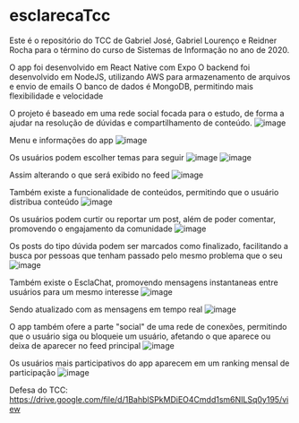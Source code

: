 # esclarecaTcc
Este é o repositório do TCC de Gabriel José, Gabriel Lourenço e Reidner Rocha para o término do curso de Sistemas de Informação no ano de 2020.

O app foi desenvolvido em React Native com Expo
O backend foi desenvolvido em NodeJS, utilizando AWS para armazenamento de arquivos e envio de emails
O banco de dados é MongoDB, permitindo mais flexibilidade e velocidade

O projeto é baseado em uma rede social focada para o estudo, de forma a ajudar na resolução de dúvidas e compartilhamento de conteúdo.
![image](https://user-images.githubusercontent.com/82184751/132075958-d5299a6b-062a-47bc-9522-c9e321615418.png)

Menu e informações do app
![image](https://user-images.githubusercontent.com/82184751/132076237-631f2da0-42af-4f81-a043-46f6a80745ee.png)

Os usuários podem escolher temas para seguir
![image](https://user-images.githubusercontent.com/82184751/132075980-195989c8-326f-44d5-82cb-722929c56256.png)
![image](https://user-images.githubusercontent.com/82184751/132076004-21bee89e-1314-407f-88be-a02d5d774eb4.png)

Assim alterando o que será exibido no feed 
![image](https://user-images.githubusercontent.com/82184751/132075996-46fec8c0-dd23-4744-a6c9-7963dfa33d9e.png)

Também existe a funcionalidade de conteúdos, permitindo que o usuário distribua conteúdo
![image](https://user-images.githubusercontent.com/82184751/132076013-510f4176-de01-4c0b-89c6-089b270260b6.png)

Os usuários podem curtir ou reportar um post, além de poder comentar, promovendo o engajamento da comunidade
![image](https://user-images.githubusercontent.com/82184751/132076070-814a4cae-4d89-4c14-9b9b-ae544993e2ca.png)

Os posts do tipo dúvida podem ser marcados como finalizado, facilitando a busca por pessoas que tenham passado pelo mesmo problema que o seu
![image](https://user-images.githubusercontent.com/82184751/132076114-80833bd8-e798-4f40-b5d2-7585ea94e84e.png)

Também existe o EsclaChat, promovendo mensagens instantaneas entre usuários para um mesmo interesse
![image](https://user-images.githubusercontent.com/82184751/132076149-31aa6ac6-c1ff-4525-978b-195d4fdd5f9c.png)

Sendo atualizado com as mensagens em tempo real
![image](https://user-images.githubusercontent.com/82184751/132076163-fa385ec0-0da0-46ce-ae1f-a93b62ab4444.png)

O app também ofere a parte "social" de uma rede de conexões, permitindo que o usuário siga ou bloqueie um usuário, afetando o que aparece ou deixa de aparecer no feed principal
![image](https://user-images.githubusercontent.com/82184751/132076204-45b26a1d-65ac-4c24-8b42-1a7c18c587a9.png)

Os usuários mais participativos do app aparecem em um ranking mensal de participação
![image](https://user-images.githubusercontent.com/82184751/132076228-9f66acb1-c59d-4150-a649-e03c4132c04f.png)

Defesa do TCC: https://drive.google.com/file/d/1BahblSPkMDiEO4Cmdd1sm6NILSq0y195/view
